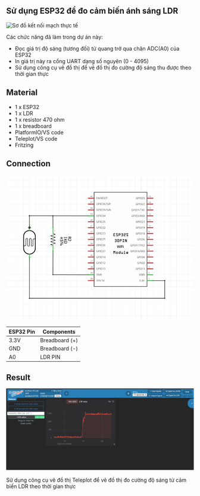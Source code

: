 ## Sử dụng ESP32 để đo cảm biến ánh sáng LDR
![Sơ đồ kết nối mạch thực tế](images/board.png)

Các chức năng đã làm trong dự án này:
- Đọc giá trị độ sáng (tương đối) từ quang trở qua chân ADC(A0) của ESP32
- In giá trị này ra cổng UART dạng số nguyên (0 - 4095)
- Sử dụng công cụ vẽ đồ thị để vẽ đồ thị đo cường độ sáng thu được theo thời gian thực

## Material
- 1 x ESP32
- 1 x LDR
- 1 x resistor 470 ohm
- 1 x breadboard
- PlatformIO/VS code
- Teleplot/VS code
- Fritzing

## Connection
![Fritzing schematic](images/fritzing.png)

|  ESP32 Pin  |   Components   |  
|-------------|----------------|
| 3.3V        | Breadboard (+) |
| GND         | Breadboard (-) |
| A0          | LDR PIN        |

## Result
![Kết nối LDR với Arduino](images/teleplot.png)

Sử dụng công cụ vẽ đồ thị Teleplot để vẽ đồ thị đo cường độ sáng từ cảm biến LDR theo thời gian thực 